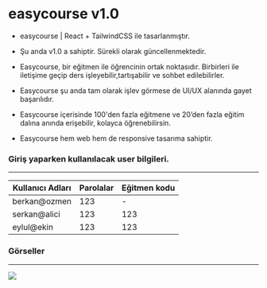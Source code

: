 # easycourse v1.0
- easycourse  | React + TailwindCSS ile tasarlanmıştır.
- Şu anda v1.0 a sahiptir. Sürekli olarak güncellenmektedir.


- Easycourse, bir eğitmen ile öğrencinin ortak noktasıdır. Birbirleri ile iletişime geçip ders işleyebilir,tartışabilir ve sohbet edilebilirler.
- Easycourse şu anda tam olarak işlev görmese de UI/UX alanında gayet başarılıdır.
- Easycourse içerisinde 100'den fazla eğitmene ve 20’den fazla eğitim dalına anında erişebilir, kolayca öğrenebilirsin.


- Easycourse hem web hem de responsive tasarıma sahiptir.

### Giriş yaparken kullanılacak user bilgileri.
-------------------------

Kullanıcı Adları  | Parolalar | Eğitmen kodu
------------- | ------------- | -------------
berkan@ozmen  | 123           | -
serkan@alici  | 123           | 123
eylul@ekin  | 123           | 123

### Görseller
-------------------------
![](https://ozmberkan.github.io/easycourse/src/assets/hauwei.png)
